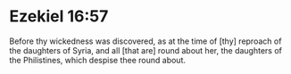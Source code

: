 # Ezekiel 16:57

Before thy wickedness was discovered, as at the time of [thy] reproach of the daughters of Syria, and all [that are] round about her, the daughters of the Philistines, which despise thee round about.